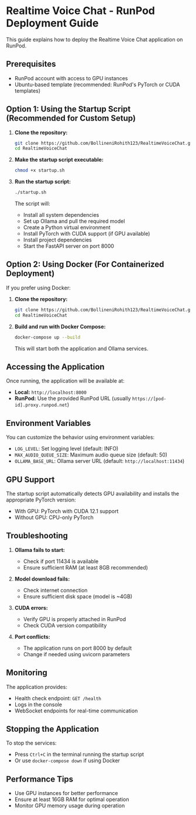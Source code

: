 # Realtime Voice Chat - RunPod Deployment Guide

This guide explains how to deploy the Realtime Voice Chat application on RunPod.

## Prerequisites

- RunPod account with access to GPU instances
- Ubuntu-based template (recommended: RunPod's PyTorch or CUDA templates)

## Option 1: Using the Startup Script (Recommended for Custom Setup)

1. **Clone the repository:**

   ```bash
   git clone https://github.com/BollineniRohith123/RealtimeVoiceChat.git
   cd RealtimeVoiceChat
   ```

2. **Make the startup script executable:**

   ```bash
   chmod +x startup.sh
   ```

3. **Run the startup script:**

   ```bash
   ./startup.sh
   ```

   The script will:

   - Install all system dependencies
   - Set up Ollama and pull the required model
   - Create a Python virtual environment
   - Install PyTorch with CUDA support (if GPU available)
   - Install project dependencies
   - Start the FastAPI server on port 8000

## Option 2: Using Docker (For Containerized Deployment)

If you prefer using Docker:

1. **Clone the repository:**

   ```bash
   git clone https://github.com/BollineniRohith123/RealtimeVoiceChat.git
   cd RealtimeVoiceChat
   ```

2. **Build and run with Docker Compose:**

   ```bash
   docker-compose up --build
   ```

   This will start both the application and Ollama services.

## Accessing the Application

Once running, the application will be available at:

- **Local:** `http://localhost:8000`
- **RunPod:** Use the provided RunPod URL (usually `https://[pod-id].proxy.runpod.net`)

## Environment Variables

You can customize the behavior using environment variables:

- `LOG_LEVEL`: Set logging level (default: INFO)
- `MAX_AUDIO_QUEUE_SIZE`: Maximum audio queue size (default: 50)
- `OLLAMA_BASE_URL`: Ollama server URL (default: `http://localhost:11434`)

## GPU Support

The startup script automatically detects GPU availability and installs the appropriate PyTorch version:

- With GPU: PyTorch with CUDA 12.1 support
- Without GPU: CPU-only PyTorch

## Troubleshooting

1. **Ollama fails to start:**
   - Check if port 11434 is available
   - Ensure sufficient RAM (at least 8GB recommended)

2. **Model download fails:**
   - Check internet connection
   - Ensure sufficient disk space (model is ~4GB)

3. **CUDA errors:**
   - Verify GPU is properly attached in RunPod
   - Check CUDA version compatibility

4. **Port conflicts:**
   - The application runs on port 8000 by default
   - Change if needed using uvicorn parameters

## Monitoring

The application provides:

- Health check endpoint: `GET /health`
- Logs in the console
- WebSocket endpoints for real-time communication

## Stopping the Application

To stop the services:

- Press `Ctrl+C` in the terminal running the startup script
- Or use `docker-compose down` if using Docker

## Performance Tips

- Use GPU instances for better performance
- Ensure at least 16GB RAM for optimal operation
- Monitor GPU memory usage during operation
